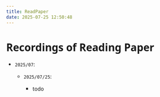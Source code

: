 ```yaml
---
title: ReadPaper
date: 2025-07-25 12:50:48
---
```


<style>
  html, body, .markdown-body {
    font-family: Georgia, sans, serif;
  }
</style>


<div class="markdown-body">

# Recordings of Reading Paper

- `2025/07`:

    - `2025/07/25`:

        - todo

</div>